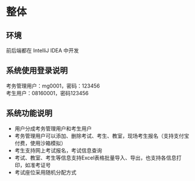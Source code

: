 # 整体
## 环境
前后端都在 IntelliJ IDEA 中开发  
## 系统使用登录说明
考务管理用户：mg0001，密码：123456  
考生用户：08160001，密码123456
## 系统功能说明
- 用户分成考务管理用户和考生用户
- 考务管理用户可以添加、删除考试、考生、教室，现场考生报名（支持支付宝付费，使用沙箱模拟）
- 考生支持网上考试报名，考试信息查询
- 考试、教室、考生等信息支持Excel表格批量导入、导出，也支持各信息打印，如准考证号
- 考试座位采用随机分配方式

